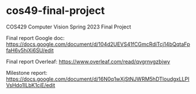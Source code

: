 # cos49-final-project
COS429 Computer Vision Spring 2023 Final Project

Final report Google doc: https://docs.google.com/document/d/104d2UEVS41fCGmcRdiTcj14bQqtaFpfaH6v5hjXi6SU/edit

Final report Overleaf: https://www.overleaf.com/read/qvgrnvgzbjwy

Milestone report: https://docs.google.com/document/d/16N0q1wXjStNJWRM5hDTloudgxLLPIVsHdo1ILbK1ciE/edit

